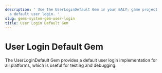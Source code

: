```yaml
---
description: ' Use the UserLoginDefault Gem in your &ALY; game project to implement
  a default user login. '
slug: gems-system-gem-user-login
title: User Login Default Gem
---
```

# User Login Default Gem<a name="gems-system-gem-user-login"></a>

The UserLoginDefault Gem provides a default user login implementation for all platforms, which is useful for testing and debugging\.
